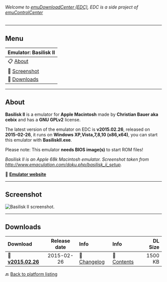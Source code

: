###### Welcome to [emuDownloadCenter (EDC)](https://github.com/PhoenixInteractiveNL/emuDownloadCenter/wiki/), EDC is a side project of [emuControlCenter](https://github.com/PhoenixInteractiveNL/emuControlCenter/wiki/)
***
## Menu
| **Emulator: Basilisk II** |
|:---------|
| :clipboard: [About](#about) |
| :sunrise: [Screenshot](#screenshot) |
| :floppy_disk: [Downloads](#downloads) |
***
## About
**Basilisk II** is a emulator for **Apple Macintosh** made by **Christian Bauer aka cebix** and has a **GNU GPLv2** license.

The latest version of the emulator on EDC is **v2015.02.26**, released on **2015-02-26**, it runs on **Windows XP,Vista,7,8,10 (x86,x64)**, you can start this emulator with **BasiliskII.exe**.

Please note: This emulator **needs BIOS image(s)** to start ROM files!

_Basilisk II is an Apple 68k Macintosh emulator. Screenshot taken from http://www.emaculation.com/doku.php/basilisk_ii_setup._

:link: [**Emulator website**](http://basilisk.cebix.net/)
***
## Screenshot
![](https://raw.githubusercontent.com/PhoenixInteractiveNL/emuDownloadCenter/master/hooks/basiliskii/screen.jpg "Basilisk II screenshot.")
***
## Downloads
| Download | Release date  | Info       | Info       | DL Size    |
|:---------|:-------------:|:-----------|:-----------|-----------:|
| :floppy_disk: [**v2015.02.26**](https://github.com/PhoenixInteractiveNL/edc-repo0004/raw/master/basiliskii/2015.02.26.7z) | 2015-02-26 | :page_facing_up: [Changelog](https://github.com/PhoenixInteractiveNL/edc-repo0004/blob/master/basiliskii/2015.02.26_changelog.txt) | :mag_right: [Contents](https://github.com/PhoenixInteractiveNL/edc-repo0004/blob/master/basiliskii/2015.02.26_contents.txt) | 1500 KB |

:back: [Back to platform listing](https://github.com/PhoenixInteractiveNL/emuDownloadCenter/wiki/EDC-Platform-List)
